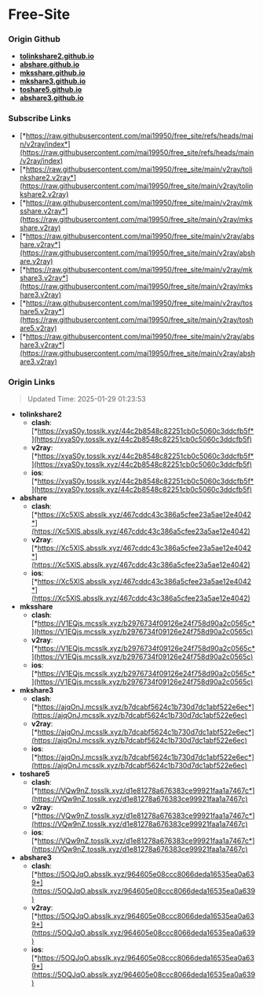 # Free-Site

### Origin Github

- [**tolinkshare2.github.io**](https://github.com/tolinkshare2/tolinkshare2.github.io)
- [**abshare.github.io**](https://github.com/abshare/abshare.github.io)
- [**mksshare.github.io**](https://github.com/mksshare/mksshare.github.io)
- [**mkshare3.github.io**](https://github.com/mkshare3/mkshare3.github.io)
- [**toshare5.github.io**](https://github.com/toshare5/toshare5.github.io)
- [**abshare3.github.io**](https://github.com/abshare3/abshare3.github.io)

### Subscribe Links

- [*https://raw.githubusercontent.com/mai19950/free_site/refs/heads/main/v2ray/index*](https://raw.githubusercontent.com/mai19950/free_site/refs/heads/main/v2ray/index)
- [*https://raw.githubusercontent.com/mai19950/free_site/main/v2ray/tolinkshare2.v2ray*](https://raw.githubusercontent.com/mai19950/free_site/main/v2ray/tolinkshare2.v2ray)
- [*https://raw.githubusercontent.com/mai19950/free_site/main/v2ray/mksshare.v2ray*](https://raw.githubusercontent.com/mai19950/free_site/main/v2ray/mksshare.v2ray)
- [*https://raw.githubusercontent.com/mai19950/free_site/main/v2ray/abshare.v2ray*](https://raw.githubusercontent.com/mai19950/free_site/main/v2ray/abshare.v2ray)
- [*https://raw.githubusercontent.com/mai19950/free_site/main/v2ray/mkshare3.v2ray*](https://raw.githubusercontent.com/mai19950/free_site/main/v2ray/mkshare3.v2ray)
- [*https://raw.githubusercontent.com/mai19950/free_site/main/v2ray/toshare5.v2ray*](https://raw.githubusercontent.com/mai19950/free_site/main/v2ray/toshare5.v2ray)
- [*https://raw.githubusercontent.com/mai19950/free_site/main/v2ray/abshare3.v2ray*](https://raw.githubusercontent.com/mai19950/free_site/main/v2ray/abshare3.v2ray)

### Origin Links

> Updated Time: 2025-01-29 01:23:53

- **tolinkshare2**
  - **clash**: [*https://xyaS0y.tosslk.xyz/44c2b8548c82251cb0c5060c3ddcfb5f*](https://xyaS0y.tosslk.xyz/44c2b8548c82251cb0c5060c3ddcfb5f)
  - **v2ray**: [*https://xyaS0y.tosslk.xyz/44c2b8548c82251cb0c5060c3ddcfb5f*](https://xyaS0y.tosslk.xyz/44c2b8548c82251cb0c5060c3ddcfb5f)
  - **ios**: [*https://xyaS0y.tosslk.xyz/44c2b8548c82251cb0c5060c3ddcfb5f*](https://xyaS0y.tosslk.xyz/44c2b8548c82251cb0c5060c3ddcfb5f)
- **abshare**
  - **clash**: [*https://Xc5XlS.absslk.xyz/467cddc43c386a5cfee23a5ae12e4042*](https://Xc5XlS.absslk.xyz/467cddc43c386a5cfee23a5ae12e4042)
  - **v2ray**: [*https://Xc5XlS.absslk.xyz/467cddc43c386a5cfee23a5ae12e4042*](https://Xc5XlS.absslk.xyz/467cddc43c386a5cfee23a5ae12e4042)
  - **ios**: [*https://Xc5XlS.absslk.xyz/467cddc43c386a5cfee23a5ae12e4042*](https://Xc5XlS.absslk.xyz/467cddc43c386a5cfee23a5ae12e4042)
- **mksshare**
  - **clash**: [*https://V1EQjs.mcsslk.xyz/b2976734f09126e24f758d90a2c0565c*](https://V1EQjs.mcsslk.xyz/b2976734f09126e24f758d90a2c0565c)
  - **v2ray**: [*https://V1EQjs.mcsslk.xyz/b2976734f09126e24f758d90a2c0565c*](https://V1EQjs.mcsslk.xyz/b2976734f09126e24f758d90a2c0565c)
  - **ios**: [*https://V1EQjs.mcsslk.xyz/b2976734f09126e24f758d90a2c0565c*](https://V1EQjs.mcsslk.xyz/b2976734f09126e24f758d90a2c0565c)
- **mkshare3**
  - **clash**: [*https://ajqOnJ.mcsslk.xyz/b7dcabf5624c1b730d7dc1abf522e6ec*](https://ajqOnJ.mcsslk.xyz/b7dcabf5624c1b730d7dc1abf522e6ec)
  - **v2ray**: [*https://ajqOnJ.mcsslk.xyz/b7dcabf5624c1b730d7dc1abf522e6ec*](https://ajqOnJ.mcsslk.xyz/b7dcabf5624c1b730d7dc1abf522e6ec)
  - **ios**: [*https://ajqOnJ.mcsslk.xyz/b7dcabf5624c1b730d7dc1abf522e6ec*](https://ajqOnJ.mcsslk.xyz/b7dcabf5624c1b730d7dc1abf522e6ec)
- **toshare5**
  - **clash**: [*https://VQw9nZ.tosslk.xyz/d1e81278a676383ce99921faa1a7467c*](https://VQw9nZ.tosslk.xyz/d1e81278a676383ce99921faa1a7467c)
  - **v2ray**: [*https://VQw9nZ.tosslk.xyz/d1e81278a676383ce99921faa1a7467c*](https://VQw9nZ.tosslk.xyz/d1e81278a676383ce99921faa1a7467c)
  - **ios**: [*https://VQw9nZ.tosslk.xyz/d1e81278a676383ce99921faa1a7467c*](https://VQw9nZ.tosslk.xyz/d1e81278a676383ce99921faa1a7467c)
- **abshare3**
  - **clash**: [*https://5OQJqO.absslk.xyz/964605e08ccc8066deda16535ea0a639*](https://5OQJqO.absslk.xyz/964605e08ccc8066deda16535ea0a639)
  - **v2ray**: [*https://5OQJqO.absslk.xyz/964605e08ccc8066deda16535ea0a639*](https://5OQJqO.absslk.xyz/964605e08ccc8066deda16535ea0a639)
  - **ios**: [*https://5OQJqO.absslk.xyz/964605e08ccc8066deda16535ea0a639*](https://5OQJqO.absslk.xyz/964605e08ccc8066deda16535ea0a639)
